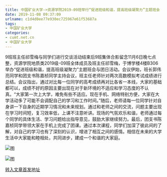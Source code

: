 ```yaml
---
title: 中国矿业大学->资源学院2019-09班举行“促进班级和谐，提高班级凝聚力”主题班会 | cumt.net.cn
date: 2019-11-08 09:37:09
urlname: c1d4d0ee77e930ec725967e61f53687a
tags: 
- 中国矿业大学
categories:
- cumt.net.cn
- 中国矿业大学
---
```

9班班主任祁雪梅与同学们进行交谈活动结束后9班集体合影留念11月6日晚七点整，资源学院地质类2019级-09班全体成员及班主任祁雪梅，于博学楼4楼B306举办“促进班级和谐，提高班级凝聚力”主题班会与团日活动。会议伊始，班长郭伟亮同学和团支书陈嘉桢同学主持会议，班主任老师针对两次高数模拟考试成绩进行总结。会议指出，通过对比每一位同学的高考成绩再对比各省一本线，大家的基础都可以，成绩不好的原因主要出现在对于新环境的不适应和学习态度的不认真。“大家第一次上大学，难免有些不适应。现在手机、网络特别方便，大家在大学活动多了可能不会调配自己的学习和工作时间。”随后，老师请每一位同学针对自身讲一下自身的近期学习情况和未来规划。通过和老师之间的交流，问题主要出现在学习时间短，复习效率低，上课不注意听讲。现场的气氛欢乐和谐，老师通过每个同学的具体生活、学习问题给出指导意见，鼓励大家继续努力。最后，团支书陈嘉桢同学带领大家在手机上完成了团课。通过本次课程，同学们加深了彼此间的了解，对自己的学习也有了深刻的认识，增进了相互之间的感情。相信在未来的大学生活中大家能和睦相处，共同进步，建成一个和谐的大家庭。

![图](http://xwzx.cumt.edu.cn/_upload/article/images/20/f3/0e58e7cd4034982853166f9e2c96/64e30a66-f74d-4b13-90fc-73cc463d026a.jpg)

![图](http://xwzx.cumt.edu.cn/_upload/article/images/20/f3/0e58e7cd4034982853166f9e2c96/30bad0db-b444-4356-b9a4-fe8f2846e920.jpg)

[转入文章首发地址](http://xwzx.cumt.edu.cn/5f/3a/c523a548666/page.htm)